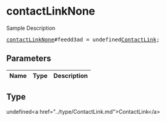 # contactLinkNone

Sample Description

<pre>
<a href="../constructor/contactLinkNone.md">contactLinkNone</a>#feedd3ad = undefined<a href="../type/ContactLink.md">ContactLink</a>;
</pre>

## Parameters

| Name | Type | Description |
|------|:----:|-------------|

## Type

undefined&lt;a href=&#34;../type/ContactLink.md&#34;&gt;ContactLink&lt;/a&gt;
